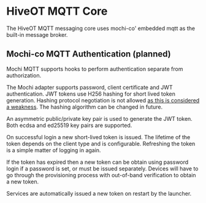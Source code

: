 # HiveOT MQTT Core

The HiveOT MQTT messaging core uses mochi-co' embedded mqtt as the built-in message broker. 

## Mochi-co MQTT Authentication (planned)

Mochi MQTT supports hooks to perform authentication separate from authorization.

The Mochi adapter supports password, client certificate and JWT authentication. JWT tokens use H256 hashing for short lived token generation. Hashing protocol negotiation is not allowed [as this is considered a weakness](https://auth0.com/blog/critical-vulnerabilities-in-json-web-token-libraries/). The hashing algorithm can be changed in future.

An asymmetric public/private key pair is used to generate the JWT token. Both ecdsa and ed25519 key pairs are supported.

On successful login a new short-lived token is issued. The lifetime of the token depends on the client type and is configurable. Refreshing the token is a simple matter of logging in again.

If the token has expired then a new token can be obtain using password login if a password is set, or must be issued separately. Devices will have to go through the provisioning process with out-of-band verification to obtain a new token.

Services are automatically issued a new token on restart by the launcher.
